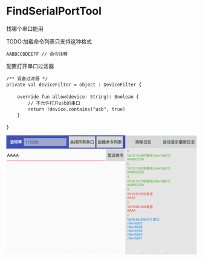 # FindSerialPortTool
找哪个串口能用

TODO:加载命令列表只支持这种格式
```
AABBCCDDEEFF // 命令注释
```

配置打开串口过滤器
```
/** 设备过滤器 */
private val deviceFilter = object : DeviceFilter {

    override fun allow(device: String): Boolean {
        // 不允许打开usb的串口
        return !device.contains("usb", true)
    }

}
```

![1](https://raw.githubusercontent.com/licheedev/FindSerialPortTool/master/pics/1.png)